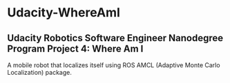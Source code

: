 # Udacity-WhereAmI
## Udacity Robotics Software Engineer Nanodegree Program Project 4: Where Am I

A mobile robot that localizes itself using ROS AMCL (Adaptive Monte Carlo Localization) package.
